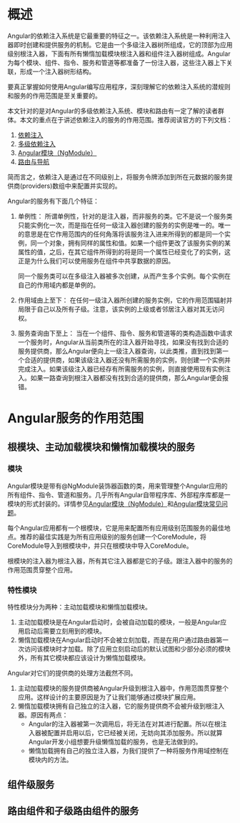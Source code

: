 # 概述

Angular的依赖注入系统是它最重要的特征之一。该依赖注入系统是一种利用注入器即时创建和提供服务的机制。它是由一个多级注入器树所组成，它的顶部为应用级别根注入器，下面有所有懒惰加载模块根注入器和组件注入器树组成。Angular为每个模块、组件、指令、服务和管道等都准备了一份注入器，这些注入器上下关联，形成一个注入器树形结构。

要真正掌握如何使用Angular编写应用程序，深刻理解它的依赖注入系统的潜规则和服务的作用范围是至关重要的。

本文针对的是对Angular的多级依赖注入系统、模块和路由有一定了解的读者群体。本文的重点在于讲述依赖注入的服务的作用范围。推荐阅读官方的下列文档：
1. [依赖注入](https://angular.cn/docs/ts/latest/guide/dependency-injection.html)
1. [多级依赖注入](https://angular.cn/docs/ts/latest/guide/hierarchical-dependency-injection.html)
1. [Angular模块（NgModule）](https://angular.cn/docs/ts/latest/guide/ngmodule.html)
1. [路由与导航](https://angular.cn/docs/ts/latest/guide/router.html)

简而言之，依赖注入是通过在不同级别上，将服务令牌添加到所在元数据的服务提供商(providers)数组中来配置并实现的。

Angular的服务有下面几个特征：
1. 单例性：
    所谓单例性，针对的是注入器，而非服务的类。它不是说一个服务类只能实例化一次，而是指在任何一级注入器创建的服务的实例是唯一的。唯一的意思是在它作用范围内的任何角落将该服务注入进来所得到的都是同一个实例，同一个对象，拥有同样的属性和值。如果一个组件更改了该服务实例的某属性的值，之后，在其它组件所得到的将是同一个属性已经变化了的实例，这正是为什么我们可以使用服务在组件中共享数据的原因。

    同一个服务类可以在多级注入器被多次创建，从而产生多个实例。每个实例在自己的作用域内都是单例的。

1. 作用域由上至下：
    在任何一级注入器所创建的服务实例，它的作用范围辐射并局限于自己以及所有子级。注意，该实例的上级或者邻居注入器对其无访问权。

1. 服务查询由下至上：
    当在一个组件、指令、服务和管道等的类构造函数中请求一个服务时，Angular从当前类所在的注入器开始寻找，如果没有找到合适的服务提供商，那么Angular便向上一级注入器查询，以此类推，直到找到第一个合适的提供商，如果该级注入器还没有所需服务的实例，则创建一个实例并完成注入。如果该级注入器已经存有所需服务的实例，则直接使用现有实例注入。如果一路查询到根注入器都没有找到合适的提供商，那么Angular便会报错。

# Angular服务的作用范围

## 根模块、主动加载模块和懒惰加载模块的服务

### 模块

Angular模块是带有@NgModule装饰器函数的类，用来管理整个Angular应用的所有组件、指令、管道和服务。几乎所有Angular自带程序库、外部程序库都是一模块的形式封装的。详情参见[Angular模块（NgModule）](https://angular.cn/docs/ts/latest/guide/ngmodule.html)和[Angular模块常见问题](https://angular.cn/docs/ts/latest/cookbook/ngmodule-faq.html)。

每个Angular应用都有一个根模块，它是用来配置所有应用级别范围服务的最佳地点。推荐的最佳实践是为所有应用级别的服务创建一个CoreModule，将CoreModule导入到根模块中，并只在根模块中导入CoreModule。

根模块的注入器为根注入器，所有其它注入器都是它的子级。跟注入器中的服务的作用范围贯穿整个应用。

### 特性模块

特性模块分为两种：主动加载模块和懒惰加载模块。

1. 主动加载模块是在Angular启动时，会被自动加载的模块，一般是Angular应用启动后需要立刻用到的模块。
1. 懒惰加载模块在Angular启动时不会被立刻加载，而是在用户通过路由器第一次访问该模块时才加载。除了应用立刻启动后的默认试图和少部分必须的模块外，所有其它模块都应该设计为懒惰加载模块。 

Angular对它们的提供商的处理方法截然不同。

1. 主动加载模块的服务提供商被Angular升级到根注入器中，作用范围贯穿整个应用。这样设计的主要原因是为了让我们能够通过模块扩展应用。
1. 懒惰加载模块拥有自己独立的注入器，它的服务提供商不会被升级到根注入器。原因有两点：
    * Angular的注入器被第一次调用后，将无法在对其进行配置。所以在根注入器被配置并启用以后，它已经被关闭，无妨向其添加服务。所以就算Angular开发小组想要升级懒惰加载的服务，也是无法做到的。
    * 懒惰加载拥有自己的独立注入器，为我们提供了一种将服务作用域控制在模块内的方法。   


## 组件级服务

## 路由组件和子级路由组件的服务

## 





